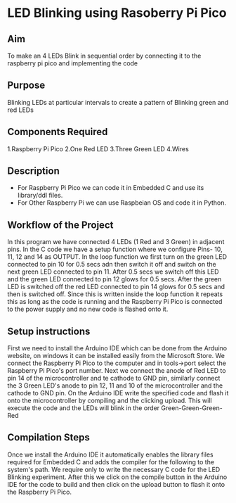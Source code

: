# LED Blinking using Rasoberry Pi Pico


## Aim

To make an 4 LEDs Blink in sequential order by connecting it to the raspberry pi pico and implementing the code 


## Purpose

Blinking LEDs at particular intervals to create a pattern of Blinking green and red LEDs


## Components Required

1.Raspberry Pi Pico
2.One Red LED
3.Three Green LED
4.Wires


## Description

- For Raspberry Pi Pico we can code it in Embedded C and use its library/ddl files.
- For Other Raspberry Pi we can use Raspbeian OS and code it in Python. 


## Workflow of the Project

In this program we have connected 4 LEDs (1 Red and 3 Green) in adjacent pins.
In the C code we have a setup function where we configure Pins- 10, 11, 12 and 14 as OUTPUT.
In the loop function we first turn on the green LED connected to pin 10 for 0.5 secs adn then switch it off and switch on the next green LED connected to pin 11. After 0.5 secs we switch off this LED and the green LED connected to pin 12 glows for 0.5 secs.
After the green LED is switched off the red LED connected to pin 14 glows for 0.5 secs and then is switched off.
Since this is written inside the loop function it repeats this as long as the code is running and the Raspberry Pi Pico is connected to the power supply and no new code is flashed onto it.


## Setup instructions

First we need to install the Arduino IDE which can be done from the Arduino website, on windows it can be installed easily from the Microsoft Store.
We connect the Raspberry Pi Pico to the computer and in tools->port select the Raspberry Pi Pico's port number.
Next we connect the anode of Red LED to pin 14 of the microcontroller and te cathode to GND pin, similarly connect the 3 Green LED's anode to pin 12, 11 and 10 of the microcontroller and the cathode to GND pin.
On the Arduino IDE write the specified code and flash it onto the microcontroller by compiling and the clicking upload.
This will execute the code and the LEDs will blink in the order Green-Green-Green-Red



## Compilation Steps

Once we install the Arduino IDE it automatically enables the library files required for Embedded C and adds the compiler for the following to the system's path.
We require only to write the necessary C code for the LED Blinking experiment.
After this we click on the compile button in the Arduino IDE for the code to build and then click on the upload button to flash it onto the Raspberry Pi Pico.
